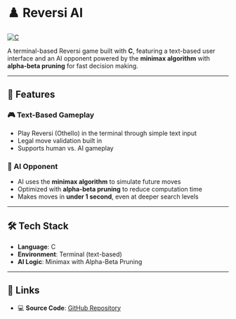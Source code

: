 # ♟️ Reversi AI

[![C](https://img.shields.io/badge/Language-C-00599C?style=for-the-badge&logo=c&logoColor=white)](https://en.wikipedia.org/wiki/C_(programming_language))

A terminal-based Reversi game built with **C**, featuring a text-based user interface and an AI opponent powered by the **minimax algorithm** with **alpha-beta pruning** for fast decision making.

---

## 🚀 Features

### 🎮 Text-Based Gameplay
- Play Reversi (Othello) in the terminal through simple text input
- Legal move validation built in
- Supports human vs. AI gameplay

### 🧠 AI Opponent
- AI uses the **minimax algorithm** to simulate future moves
- Optimized with **alpha-beta pruning** to reduce computation time
- Makes moves in **under 1 second**, even at deeper search levels

---

## 🛠 Tech Stack

- **Language**: C  
- **Environment**: Terminal (text-based)  
- **AI Logic**: Minimax with Alpha-Beta Pruning

---

## 🔗 Links
 
- 💻 **Source Code**: [GitHub Repository](https://github.com/nathwung/reversi-ai)
